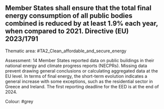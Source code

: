 ## Member States shall ensure that the total final energy consumption of all public bodies combined is reduced by at least 1.9% each year, when compared to 2021. Directive (EU) 2023/1791

Thematic area: #TA2_Clean_affordable_and_secure_energy

Assessment: 14 Member States reported data on public buildings in their national energy
and climate progress reports (NECPRs). Missing data prevent drawing general conclusions or calculating aggregated data at the EU level. In terms of final energy, the short-term evolution indicates a general increase with some exceptions, such as the residential sector in Greece and Ireland. The first reporting deadline for the EED is at the end of 2024.

Colour: #grey